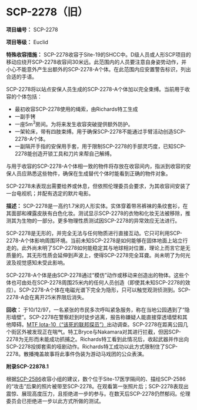 # SCP-2278（旧）
                        

**项目编号：** SCP-2278

**项目等级：** Euclid

**特殊收容措施：** SCP-2278收容于Site-19的SHCC中。D级人员或人形SCP项目的移动应绕开SCP-2278收容间30米远。此范围内的人员要注意自身姿势动作，并小心不能意外产生出额外的SCP-2278-A个体。在此范围内应安置警告标识，列出合适的手语。

SCP-2278将以站点安保人员生成的SCP-2278-A个体加以完全束缚。当前用于收容的个体包括：

- 最初收容SCP-2278使用的绳索，由Richards特工生成
- 一副手铐
- 一座5m<sup>3</sup>房间。为将来发生收容突破提供额外防护。
- 一架轮床，带有四肢束缚。用于确保SCP-2278不能通过手臂活动创造SCP-2278-A个体。
- 一副隔开手指的安保用手套，用于限制SCP-2278的手部灵巧度，已知SCP-2278能创造开锁工具和刀片来帮自己解缚。

与用于收容的SCP-2278-A个体相一致的物件将存放在收容间内，指派到收容的安保人员应熟悉这些物件，确保在生成替代个体时能看到正确的物件对象。

SCP-2278未表现出需要给养或休息，但依照伦理委员会要求，为其收容间安装了一台电视机；并配有选定的默片电影。

**描述：** SCP-2278是一高约1.7米的人形实体。实体穿着带吊裤袜的条纹套衫，在其面部和裸露皮肤有白色化妆。测试显示SCP-2278的衣物和化妆无法被移除，推测其为生物的一部分。更多物理性质测试因SCP-2278的异常效应无法进行。

SCP-2278是无形的，并完全无法与任何物质进行直接互动。它只可利用SCP-2278-A个体影响周围环境。当前未知SCP-2278是如何能够在固体地面上站立行走的。此外尚未明了SCP-2278如何能稳定其与地球相对位置，理论上而言它是无质量的。其无形性质会延伸到声波上，使得SCP-2278完全耳聋。尚未明了为何光波及视觉感知未受此影响。

SCP-2278-A个体是由SCP-2278通过“模仿”动作或移动来创造出的物体。这些个体也可由处在SCP-2278周围25米内的任何人员创造（即使其未知SCP-2278的效应）。SCP-2278-A个体在电磁光谱下完全为隐形，只可以触觉观测侦测到。SCP-2278-A会在离开25米界限后消失。

**回收：** 于10/12/97，一名紧张的市民多次呼叫紧急服务，称在当地公园遇到了“隐形墙壁”。SCP-2278在警察赶到时徒步逃离，报告称嫌疑人能直接穿透墙壁和其他障碍。[MTF Iota-10（“该死的联邦探员”）](//scp-wiki-cn.wikidot.com/task-forces#toc14)出动调查。SCP-2278在距离公园几个街区外被发现正在喘气。特工Bryce与Nakamara对其进行拦截，但因SCP-2278为无形而未能成功抓捕之。Richards特工看到此情况后，收起武器并作出向SCP-2278投掷套索的哑剧动作。Richards特工成功以此方式限制住了SCP-2278。散播掩盖故事将此事件伪装为游动马戏团的公众表演。

**附录SCP-22878.1** 

根据[SCP-2586](//scp-wiki-cn.wikidot.com/scp-2586)收容小组的建议，数个位于Site-17医学隔间的、描绘SCP-2586的“攻击”后果的照片被带至SCP-2278。在观看第一张照片后；SCP-2278表现出震惊、展现高度压力，且拒绝进一步的参与。在数天后SCP-2278仍然郁闷。伦理委员会已拒绝进一步以此方式所做的测试。


                    
